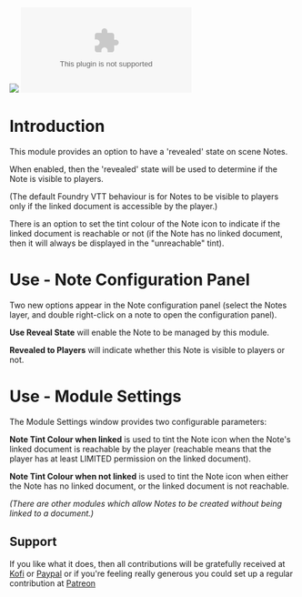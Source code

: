 ![](https://img.shields.io/badge/Foundry-v9-informational)
![Latest Release Download Count](https://img.shields.io/github/downloads/farling42/fvtt-revealed-notes-manager/latest/module.zip)

# Introduction 

This module provides an option to have a 'revealed' state on scene Notes.

When enabled, then the 'revealed' state will be used to determine if the Note is visible to players.

(The default Foundry VTT behaviour is for Notes to be visible to players only if the linked document is accessible by the player.)

There is an option to set the tint colour of the Note icon to indicate if the linked document is reachable or not (if the Note has no linked document, then it will always be displayed in the "unreachable" tint).

# Use - Note Configuration Panel

Two new options appear in the Note configuration panel (select the Notes layer, and double right-click on a note to open the configuration panel).

**Use Reveal State** will enable the Note to be managed by this module.

**Revealed to Players** will indicate whether this Note is visible to players or not.

# Use - Module Settings

The Module Settings window provides two configurable parameters:

**Note Tint Colour when linked** is used to tint the Note icon when the Note's linked document is reachable by the player (reachable means that the player has at least LIMITED permission on the linked document).

**Note Tint Colour when not linked** is used to tint the Note icon when either the Note has no linked document, or the linked document is not reachable.

*(There are other modules which allow Notes to be created without being linked to a document.)*

## Support

If you like what it does, then all contributions will be gratefully received at [Kofi](https://ko-fi.com/farling) or [Paypal](https://paypal.me/farling)
or if you're feeling really generous you could set up a regular contribution at [Patreon](https://www.patreon.com/amusingtime) 
